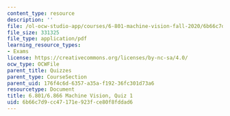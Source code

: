 ```yaml
---
content_type: resource
description: ''
file: /ol-ocw-studio-app/courses/6-801-machine-vision-fall-2020/6b66c7d9cc47171e923fce80f8fddad6_MIT6_801F20_q1.pdf
file_size: 331325
file_type: application/pdf
learning_resource_types:
- Exams
license: https://creativecommons.org/licenses/by-nc-sa/4.0/
ocw_type: OCWFile
parent_title: Quizzes
parent_type: CourseSection
parent_uid: 176f4c6d-6357-a35a-f192-36fc301d73a6
resourcetype: Document
title: 6.801/6.866 Machine Vision, Quiz 1
uid: 6b66c7d9-cc47-171e-923f-ce80f8fddad6
---
```

